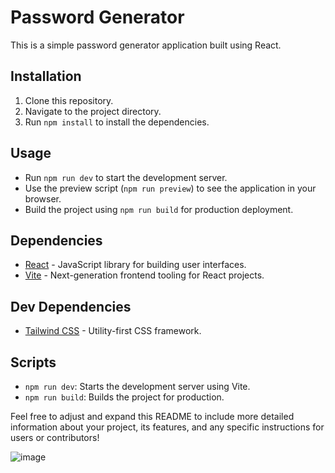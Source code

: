 # Password Generator

This is a simple password generator application built using React.

## Installation

1. Clone this repository.
2. Navigate to the project directory.
3. Run `npm install` to install the dependencies.

## Usage

- Run `npm run dev` to start the development server.
- Use the preview script (`npm run preview`) to see the application in your browser.
- Build the project using `npm run build` for production deployment.

## Dependencies

- [React](https://reactjs.org/) - JavaScript library for building user interfaces.
- [Vite](https://vitejs.dev/) - Next-generation frontend tooling for React projects.

## Dev Dependencies
- [Tailwind CSS](https://tailwindcss.com/) - Utility-first CSS framework.

## Scripts
- `npm run dev`: Starts the development server using Vite.
- `npm run build`: Builds the project for production.


Feel free to adjust and expand this README to include more detailed information about your project, its features, and any specific instructions for users or contributors!

![image](https://github.com/piyushkumarg/password-generator/assets/83285872/87884050-6605-4327-a43b-547f5d9b5fd8)